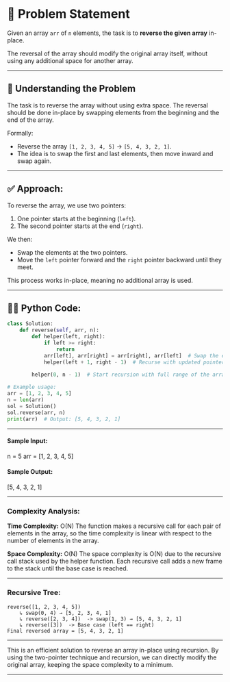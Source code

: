 # 🧩 Problem Statement

Given an array `arr` of `n` elements, the task is to **reverse the given array** in-place.

The reversal of the array should modify the original array itself, without using any additional space for another array.

---

## 🧠 Understanding the Problem

The task is to reverse the array without using extra space. The reversal should be done in-place by swapping elements from the beginning and the end of the array.

Formally:
- Reverse the array `[1, 2, 3, 4, 5]` → `[5, 4, 3, 2, 1]`.
- The idea is to swap the first and last elements, then move inward and swap again.

---

## ✅ Approach:

To reverse the array, we use two pointers:
1. One pointer starts at the beginning (`left`).
2. The second pointer starts at the end (`right`).

We then:
- Swap the elements at the two pointers.
- Move the `left` pointer forward and the `right` pointer backward until they meet.

This process works in-place, meaning no additional array is used.

---

## 🧑‍💻 Python Code:

```python
class Solution:
    def reverse(self, arr, n):
        def helper(left, right):
            if left >= right:
                return
            arr[left], arr[right] = arr[right], arr[left]  # Swap the elements
            helper(left + 1, right - 1)  # Recurse with updated pointers
        
        helper(0, n - 1)  # Start recursion with full range of the array

# Example usage:
arr = [1, 2, 3, 4, 5]
n = len(arr)
sol = Solution()
sol.reverse(arr, n)
print(arr)  # Output: [5, 4, 3, 2, 1]

```
---

#### Sample Input:
n = 5
arr = [1, 2, 3, 4, 5]

#### Sample Output:
[5, 4, 3, 2, 1]

---

### Complexity Analysis:
**Time Complexity:** O(N)
The function makes a recursive call for each pair of elements in the array, so the time complexity is linear with respect to the number of elements in the array.

**Space Complexity:** O(N)
The space complexity is O(N) due to the recursive call stack used by the helper function. Each recursive call adds a new frame to the stack until the base case is reached.

---

### Recursive Tree:
```
reverse([1, 2, 3, 4, 5])
    ↳ swap(0, 4) → [5, 2, 3, 4, 1]
    ↳ reverse([2, 3, 4])  -> swap(1, 3) → [5, 4, 3, 2, 1]
    ↳ reverse([3])  -> Base case (left == right)
Final reversed array = [5, 4, 3, 2, 1]

```
---

This is an efficient solution to reverse an array in-place using recursion. By using the two-pointer technique and recursion, we can directly modify the original array, keeping the space complexity to a minimum.

---
